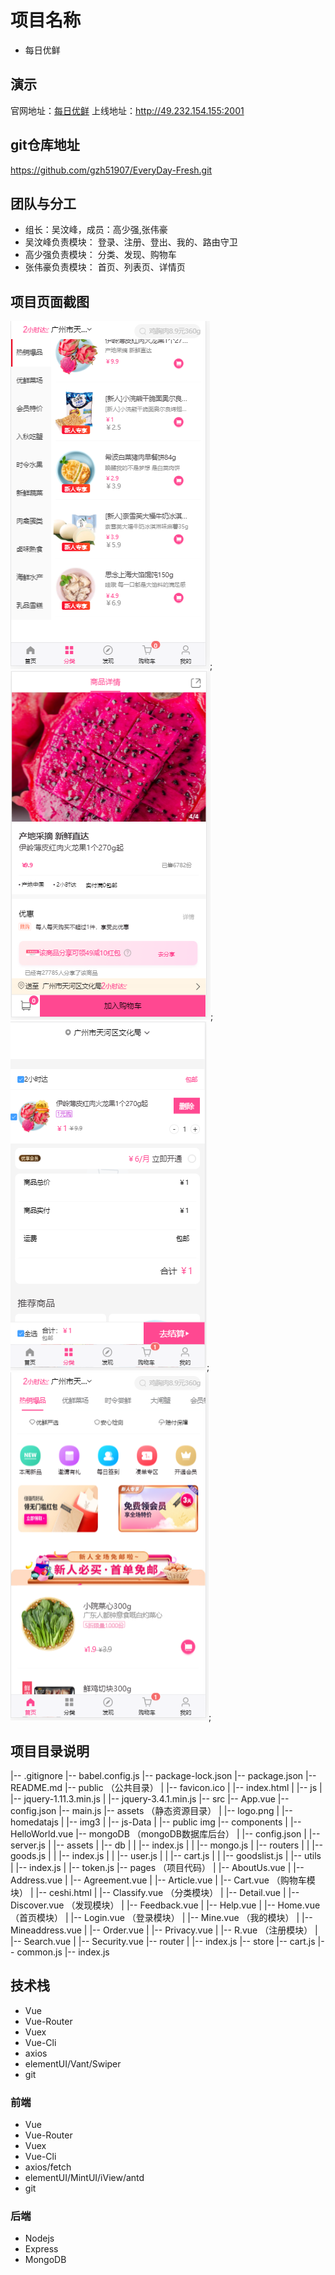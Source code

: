 # 项目名称
* 每日优鲜

## 演示
官网地址：[每日优鲜](https://www.missfresh.cn)
上线地址：http://49.232.154.155:2001

## git仓库地址
https://github.com/gzh51907/EveryDay-Fresh.git

## 团队与分工
* 组长：吴汶峰，成员：高少强,张伟豪
* 吴汶峰负责模块： 登录、注册、登出、我的、路由守卫
* 高少强负责模块： 分类、发现、购物车
* 张伟豪负责模块： 首页、列表页、详情页

## 项目页面截图
![avatar](/img/1.png);
![avatar](/img/2.png);
![avatar](/img/3.png);
![avatar](/img/4.png);
## 项目目录说明
|-- .gitignore
    |-- babel.config.js
    |-- package-lock.json
    |-- package.json
    |-- README.md
    |-- public  （公共目录）
    |   |-- favicon.ico
    |   |-- index.html
    |   |-- js
    |       |-- jquery-1.11.3.min.js
    |       |-- jquery-3.4.1.min.js
    |-- src
        |-- App.vue
        |-- config.json
        |-- main.js
        |-- assets （静态资源目录）
        |   |-- logo.png
        |   |-- homedatajs
        |   |-- img3
        |   |-- js-Data
        |   |-- public img
        |-- components
        |   |-- HelloWorld.vue
        |-- mongoDB （mongoDB数据库后台）
        |   |-- config.json
        |   |-- server.js
        |   |-- assets
        |   |-- db
        |   |   |-- index.js
        |   |   |-- mongo.js
        |   |-- routers
        |   |   |-- goods.js
        |   |   |-- index.js
        |   |   |-- user.js
        |   |   |-- cart.js
        |   |   |-- goodslist.js
        |   |-- utils
        |       |-- index.js
        |       |-- token.js
        |-- pages （项目代码）
        |   |-- AboutUs.vue
        |   |-- Address.vue
        |   |-- Agreement.vue
        |   |-- Article.vue
        |   |-- Cart.vue   （购物车模块）
        |   |-- ceshi.html
        |   |-- Classify.vue  （分类模块）
        |   |-- Detail.vue
        |   |-- Discover.vue （发现模块）
        |   |-- Feedback.vue
        |   |-- Help.vue
        |   |-- Home.vue      （首页模块）
        |   |-- Login.vue     （登录模块）
        |   |-- Mine.vue     （我的模块）
        |   |-- Mineaddress.vue
        |   |-- Order.vue
        |   |-- Privacy.vue
        |   |-- R.vue         （注册模块）
        |   |-- Search.vue
        |   |-- Security.vue
        |-- router 
        |   |-- index.js
        |-- store
            |-- cart.js
            |-- common.js
            |-- index.js
## 技术栈
* Vue
* Vue-Router
* Vuex
* Vue-Cli
* axios
* elementUI/Vant/Swiper
* git
### 前端
* Vue
* Vue-Router
* Vuex
* Vue-Cli
* axios/fetch
* elementUI/MintUI/iView/antd
* git

### 后端
* Nodejs
* Express
* MongoDB
     